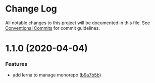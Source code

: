 # Change Log

All notable changes to this project will be documented in this file.
See [Conventional Commits](https://conventionalcommits.org) for commit guidelines.

# 1.1.0 (2020-04-04)


### Features

* add lerna to manage monorepo ([b9a7b5b](https://gitlab.com/colombbus/declick/commit/b9a7b5ba1e065f5f245d6e3fd124728c7673b8c2))
